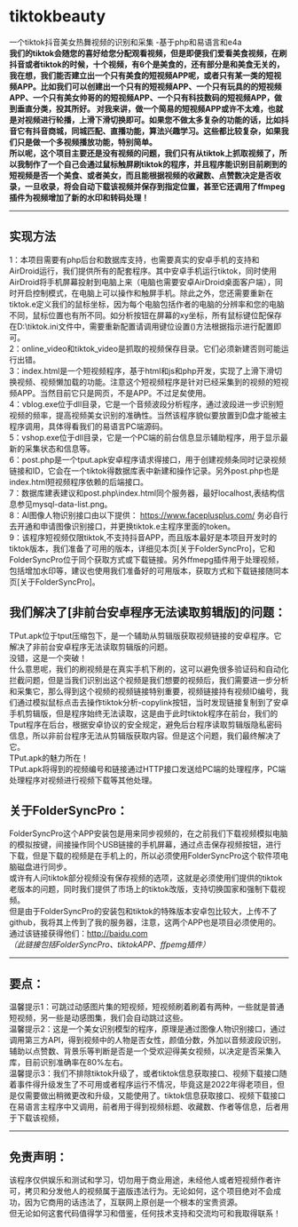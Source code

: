 # tiktokbeauty
一个tiktok抖音美女热舞视频的识别和采集 -基于php和易语言和e4a   
**我们的tiktok会随您的喜好给您分配观看视频，但是即便我们爱看美食视频，在刷抖音或者tiktok的时候，十个视频，有6个是美食的，还有部分是和美食无关的，我在想，我们能否建立出一个只有美食的短视频APP呢，或者只有某一类的短视频APP。比如我们可以创建出一个只有的短视频APP、一个只有玩具的的短视频APP、一个只有美女帅哥的的短视频APP、一个只有科技数码的短视频APP，做到垂直分类，投其所好。
对我来讲，做一个简易的短视频APP或许不太难，也就是对视频进行轮播，上滑下滑切换即可。如果您不做太多复杂的功能的话，比如抖音它有抖音商城，同城匹配、直播功能，算法兴趣学习。这些都比较复杂，如果我们只是做一个多视频播放功能，特别简单。  
所以呢，这个项目主要还是没有视频的问题，我们只有从tiktok上抓取视频了，所以我制作了一个自己会通过鼠标触屏刷tiktok的程序，并且程序能识别目前刷到的短视频是否一个美食、或者美女，而且能根据视频的收藏数、点赞数决定是否收录，一旦收录，将会自动下载该视频并保存到指定位置，甚至它还调用了ffmpeg插件为视频增加了新的水印和转码处理！**
****
## 实现方法  
1：本项目需要有php后台和数据库支持，也需要真实的安卓手机的支持和AirDroid运行，我们提供所有的配套程序。其中安卓手机运行tiktok，同时使用AirDroid将手机屏幕投射到电脑上来（电脑也需要安卓AirDroid桌面客户端），同时开启控制模式，在电脑上可以操作和触屏手机。除此之外，您还需要重新在tiktok.e定义我们的鼠标坐标，因为每个电脑包括作者的电脑的分辨率和您的电脑不同，鼠标位置也有所不同。如分析按钮在屏幕的xy坐标，所有鼠标键位配保存在D:\tiktok.ini文件中，需要重新配置请调用键位设置()方法根据指示进行配置即可。  
2：online_video和tiktok_video是抓取的视频保存目录。它们必须新建否则可能运行出错。     
3：index.html是一个短视频程序，基于html和js和php开发，实现了上滑下滑切换视频、视频懒加载的功能。注意这个短视频程序是针对已经采集到的视频的短视频APP。当然目前它只是网页，不是APP。不过足矣使用。  
4：vblog.exe位于dll目录，它是一个音频波段分析程序，通过波段进一步识别短视频的频率，提高视频美女识别的准确性。当然该程序貌似要放置到D盘才能被主程序调用，具体得看我们的易语言PC端源码。  
5：vshop.exe位于dll目录，它是一个PC端的前台信息显示辅助程序，用于显示最新的采集状态和信息等。  
6：post.php是一个tput.apk安卓程序请求得接口，用于创建视频条同时记录视频链接和ID，它会在一个tiktok得数据库表中新建和操作记录。另外post.php也是index.html短视频程序依赖的后端接口。  
7：数据库建表建议和post.php\index.html同个服务器，最好localhost,表结构信息参见mysql-data-list.png。  
8：AI图像人物识别接口由以下提供： https://www.faceplusplus.com/ 务必自行去开通和申请图像识别接口，并更换tiktok.e主程序里面的token。  
9：该程序短视频仅限tiktok,不支持抖音APP，而且版本最好是本项目开发时的tiktok版本，我们准备了可用的版本，详细见本页[关于FolderSyncPro]，它和FolderSyncPro位于同个获取方式或下载链接。另外ffmepg插件用于处理视频，包括增加水印等，建议也使用我们准备好的可用版本，获取方式和下载链接随同本页[关于FolderSyncPro]。   
## 我们解决了[非前台安卓程序无法读取剪辑版]的问题：
TPut.apk位于tput压缩包下，是一个辅助从剪辑版获取视频链接的安卓程序。它解决了非前台安卓程序无法读取剪辑版的问题。  
没错，这是一个突破！  
什么意思呢，我们的刷视频是在真实手机下刷的，这可以避免很多验证码和自动化拦截问题，但是当我们识别出这个视频是我们想要的视频后，我们需要进一步分析和采集它，那么得到这个视频的视频链接特别重要，视频链接持有视频ID编号，我们通过模拟鼠标点击去操作tiktok分析-copylink按钮，当时发现链接复制到了安卓手机剪辑版，但是程序始终无法读取，这是由于此时tiktok程序在前台，我们的Tput程序在后台，根据安卓协议的安全规定，避免后台程序读取剪辑版隐私密码信息，所以非前台程序无法从剪辑版获取内容。但是这个问题，我们最终解决了它。  
TPut.apk的魅力所在！  
TPut.apk将得到的视频编号和链接通过HTTP接口发送给PC端的处理程序，PC端处理程序对视频进行视频下载等其他处理。  
## 关于FolderSyncPro：
FolderSyncPro这个APP安装包是用来同步视频的，在之前我们下载视频模拟电脑的模拟按键，间接操作同个USB链接的手机屏幕，通过点击保存视频按钮，进行下载，但是下载的视频是在手机上的，所以必须使用FolderSyncPro这个软件项电脑磁盘进行同步。  
或许有人问tiktok部分视频没有保存视频的选项，这就是必须使用们提供的tiktok老版本的问题，同时我们提供了市场上的tiktok改版，支持切换国家和强制下载视频。  
但是由于FolderSyncPro的安装包和tiktok的特殊版本安卓包比较大，上传不了github，我将其上传到了我的服务器，注意，这两个APP也是项目必须使用的。  
通过该链接获得他们：http://baidu.com  
*（此链接包括FolderSyncPro、tiktokAPP、ffpemg插件）*
****
## 要点：  
温馨提示1：可跳过动感图片集的短视频，短视频刷着刷着有两种，一些就是普通短视频，另一些是动感图集，我们会自动跳过这些。  
温馨提示2：这是一个美女识别模型的程序，原理是通过图像人物识别接口，通过调用第三方API，得到视频中的人物是否女性，颜值分数，外加以音频波段识别，辅助以点赞数、背景乐等判断是否是一个受欢迎得美女视频，以决定是否采集入库，目前识别准确率在80%左右。  
温馨提示3：我们不排除tiktok升级了，或者tiktok信息获取接口、视频下载接口随着事件得升级发生了不可用或者程序运行不情况，毕竟这是2022年得老项目，但是仅需要做出稍微更改和升级，又能使用了。tiktok信息获取接口、视频下载接口在易语言主程序中又调用，前者用于得到视频标题、收藏数、作者等信息，后者用于下载该视频，
****
## 免责声明：
该程序仅供娱乐和测试和学习，切勿用于商业用途，未经他人或者短视频作者许可，拷贝和分发他人的视频属于盗版违法行为。无论如何，这个项目绝对不会成功，因为它商用的话违法了，互联网上原创是一个根本的宝贵资源。  
但无论如何这套代码值得学习和借鉴，任何技术支持和交流均可和我取得联系！


